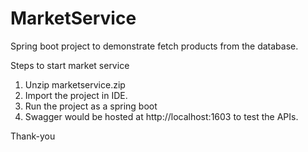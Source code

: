 # MarketService
Spring boot project to demonstrate  fetch products from the database.

Steps to start market service

1) Unzip marketservice.zip
2) Import the project in IDE.
3) Run the project as a spring boot
4) Swagger would be hosted at http://localhost:1603 to test the APIs.


Thank-you
